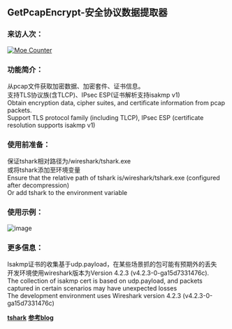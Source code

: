 ## GetPcapEncrypt-安全协议数据提取器
### 来访人次：
[![Moe Counter](https://count.getloli.com/@GetPcapEncrypt?name=GetPcapEncrypt&theme=moebooru&padding=7&offset=0&align=top&scale=1&pixelated=1&darkmode=auto)](https://github.com/Draina233)  
  
### 功能简介：
从pcap文件获取加密数据、加密套件、证书信息。  
支持TLS协议族(含TLCP)、IPsec ESP(证书解析支持isakmp v1)  
Obtain encryption data, cipher suites, and certificate information from pcap packets.   
Support TLS protocol family (including TLCP), IPsec ESP (certificate resolution supports isakmp v1)  
  
### 使用前准备：
保证tshark相对路径为/wireshark/tshark.exe  
或将tshark添加至环境变量  
Ensure that the relative path of tshark is/wireshark/tshark.exe (configured after decompression)  
Or add tshark to the environment variable  
  
### 使用示例： 
![image](https://github.com/user-attachments/assets/f3074c17-0c4f-46c8-9497-eba355ba0e25)
  
### 更多信息：
Isakmp证书的收集基于udp.payload，在某些场景抓的包可能有预期外的丢失  
开发环境使用wireshark版本为Version 4.2.3 (v4.2.3-0-ga15d7331476c).  
The collection of isakmp cert is based on udp.payload, and packets captured in certain scenarios may have unexpected losses  
The development environment uses Wireshark version 4.2.3 (v4.2.3-0-ga15d7331476c)  
  
**[tshark](https://www.wireshark.org/docs/man-pages/tshark.html)**    **[参考blog](https://www.cnblogs.com/Draina/p/18784550)**  
